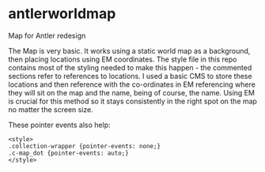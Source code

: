 # antlerworldmap
Map for Antler redesign


The Map is very basic. It works using a static world map as a background, then placing locations using EM coordinates. The style file in this repo contains most of the styling needed to make this happen - the commented sections refer to references to locations. I used a basic CMS to store these locations and then reference with the co-ordinates in EM referencing where they will sit on the map and the name, being of course,  the name. Using EM is crucial for this method so it stays consistently in the right spot on the  map no  matter the screen size.

These pointer events also help:

```
<style>
.collection-wrapper {pointer-events: none;}
.c-map_dot {pointer-events: auto;}
</style>
```
